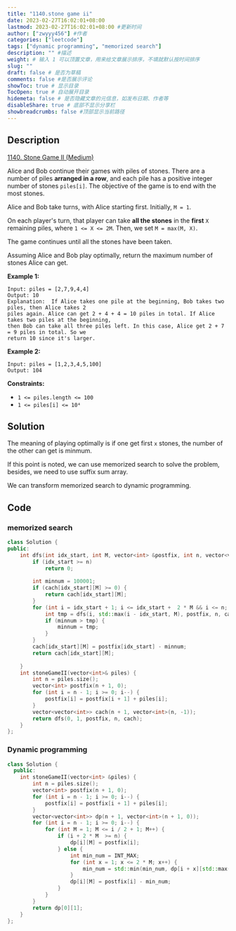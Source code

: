 ```yaml
---
title: "1140.stone game ii"
date: 2023-02-27T16:02:01+08:00
lastmod: 2023-02-27T16:02:01+08:00 #更新时间
author: ["zwyyy456"] #作者
categories: ["leetcode"]
tags: ["dynamic programming", "memorized search"]
description: "" #描述
weight: # 输入 1 可以顶置文章，用来给文章展示排序，不填就默认按时间排序
slug: ""
draft: false # 是否为草稿
comments: false #是否展示评论
showToc: true # 显示目录
TocOpen: true # 自动展开目录
hidemeta: false # 是否隐藏文章的元信息，如发布日期、作者等
disableShare: true # 底部不显示分享栏
showbreadcrumbs: false #顶部显示当前路径
---
```

## Description
[1140. Stone Game II (Medium)](https://leetcode.com/problems/stone-game-ii/)

Alice and Bob continue their games with piles of stones.  There are a number of piles **arranged in
a row**, and each pile has a positive integer number of stones `piles[i]`.  The objective of the
game is to end with the most stones.

Alice and Bob take turns, with Alice starting first.  Initially, `M = 1`.

On each player's turn, that player can take **all the stones** in the **first** `X` remaining piles,
where `1 <= X <= 2M`.  Then, we set `M = max(M, X)`.

The game continues until all the stones have been taken.

Assuming Alice and Bob play optimally, return the maximum number of stones Alice can get.

**Example 1:**

```
Input: piles = [2,7,9,4,4]
Output: 10
Explanation:  If Alice takes one pile at the beginning, Bob takes two piles, then Alice takes 2
piles again. Alice can get 2 + 4 + 4 = 10 piles in total. If Alice takes two piles at the beginning,
then Bob can take all three piles left. In this case, Alice get 2 + 7 = 9 piles in total. So we
return 10 since it's larger.

```

**Example 2:**

```
Input: piles = [1,2,3,4,5,100]
Output: 104

```

**Constraints:**

- `1 <= piles.length <= 100`
- `1 <= piles[i] <= 10⁴`

## Solution
The meaning of playing optimally is if one get first `x` stones, the number of the other can get is minmum.

If this point is noted, we can use memorized search to solve the problem, besides, we need to use suffix sum array.

We can transform memorized search to dynamic programming.

## Code
### memorized search
```cpp
class Solution {
public:
    int dfs(int idx_start, int M, vector<int> &postfix, int n, vector<vector<int>> &cach) {
        if (idx_start >= n)
            return 0;
        
        int minnum = 100001;
        if (cach[idx_start][M] >= 0) {
            return cach[idx_start][M];
        }
        for (int i = idx_start + 1; i <= idx_start +  2 * M && i <= n; i++) { 
            int tmp = dfs(i, std::max(i - idx_start, M), postfix, n, cach);
            if (minnum > tmp) {
                minnum = tmp;
            }
        }
        cach[idx_start][M] = postfix[idx_start] - minnum;
        return cach[idx_start][M];
         
    }
    int stoneGameII(vector<int>& piles) {
        int n = piles.size();
        vector<int> postfix(n + 1, 0);
        for (int i = n - 1; i >= 0; i--) {
            postfix[i] = postfix[i + 1] + piles[i];
        }
        vector<vector<int>> cach(n + 1, vector<int>(n, -1));
        return dfs(0, 1, postfix, n, cach);
    }
};
```

### Dynamic programming
```cpp
class Solution {
  public:
    int stoneGameII(vector<int> &piles) {
        int n = piles.size();
        vector<int> postfix(n + 1, 0);
        for (int i = n - 1; i >= 0; i--) {
            postfix[i] = postfix[i + 1] + piles[i];
        }
        vector<vector<int>> dp(n + 1, vector<int>(n + 1, 0));
        for (int i = n - 1; i >= 0; i--) {
            for (int M = 1; M <= i / 2 + 1; M++) {
                if (i + 2 * M  >= n) { 
                    dp[i][M] = postfix[i];
                } else {
                    int min_num = INT_MAX;
                    for (int x = 1; x <= 2 * M; x++) {
                        min_num = std::min(min_num, dp[i + x][std::max(M, x)]); 
                    }
                    dp[i][M] = postfix[i] - min_num;
                }
            }
        }
        return dp[0][1];
    }
};
```